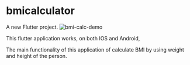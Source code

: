 # bmicalculator

A new Flutter project.
![bmi-calc-demo](https://user-images.githubusercontent.com/86249166/127385253-8235da0c-c9d0-4ca1-b8f7-1dda444a55be.gif)

This flutter application works, 
on both IOS  and Android, 

The main functionality of this application of calculate BMI by using weight and height of the person.
